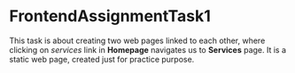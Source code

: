 # FrontendAssignmentTask1

This task is about creating two web pages linked to each other, where clicking on *services* link in **Homepage** navigates us to **Services** page.
It is a static web page, created just for practice purpose.
